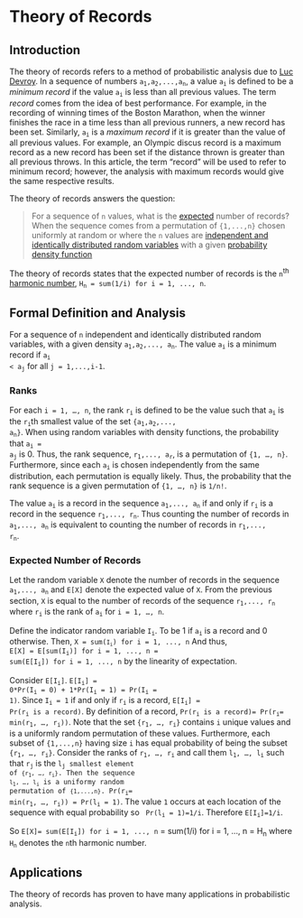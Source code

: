 # Theory of Records

## Introduction
The theory of records refers to a method of probabilistic analysis due to [Luc Devroy](https://en.wikipedia.org/wiki/Luc_Devroye). In a sequence of numbers <code>a<sub>1</sub>,a<sub>2</sub>,...,a<sub>n</sub></code>, a value <code>a<sub>i</sub></code> is defined to be a *minimum record* if the value <code>a<sub>i</sub></code> is less than all previous values. The term *record* comes from the idea of best performance. For example, in the recording of winning times of the Boston Marathon, when the winner finishes the race in a time less than all previous runners, a new record has been set. Similarly, <code>a<sub>i</sub></code> is a *maximum record* if it is greater than the value of all previous values. For example, an Olympic discus record is a maximum record as a new record has been set if the distance thrown is greater than all previous throws. In this article, the term “record” will be used to refer to minimum record; however, the analysis with maximum records would give the same respective results. 

The theory of records answers the question:
>  For a sequence of `n` values, what is the [expected](https://en.wikipedia.org/wiki/Expected_value) number of records?
When the sequence comes from a permutation of `{1,...,n}` chosen uniformly at random or where the `n` values are [independent and identically distributed random variables](https://en.wikipedia.org/wiki/Independent_and_identically_distributed_random_variables) with a given [probability density function](https://en.wikipedia.org/wiki/Probability_density_function)

The theory of records states that the expected number of records is the <code>n</code><sup>th</sup> [harmonic number](https://en.wikipedia.org/wiki/Harmonic_number), <code>H<sub>n</sub> = sum(1/i) for  i = 1, ..., n</code>. 

## Formal Definition and Analysis 
For a sequence of `n` independent and identically distributed random variables, with a given density <code>a<sub>1</sub>,a<sub>2</sub>,..., a<sub>n</sub></code>. The value <code>a<sub>i</sub></code> is a minimum record if <code>a<sub>i</sub> < a<sub>j</sub></code> for all <code>j = 1,...,i-1</code>. 

### Ranks 
For each `i = 1, …, n`, the rank <code>r<sub>i</sub></code> is defined to be the value such that <code>a<sub>i</sub></code> is the <code>r<sub>i</sub></code>th smallest value of the set <code>{a<sub>1</sub>,a<sub>2</sub>,..., a<sub>n</sub>}</code>. When using random variables with density functions, the probability that <code>a<sub>i</sub> = a<sub>j</sub></code> is 0. Thus, the  rank sequence, <code>r<sub>1</sub>,..., a<sub>r</sub></code>, is a permutation of `{1, …, n}`. Furthermore, since each <code>a<sub>i</sub></code> is chosen independently from the same distribution, each permutation is equally likely. Thus, the probability that the rank sequence is a given permutation of `{1, …, n}` is `1/n!`. 

The value <code>a<sub>i</sub></code> is a record in the sequence <code>a<sub>1</sub>,..., a<sub>n</sub></code> if and only if <code>r<sub>i</sub></code> is a record in the sequence <code>r<sub>1</sub>,..., r<sub>n</sub></code>. Thus counting the number of records in <code>a<sub>1</sub>,..., a<sub>n</sub></code> is equivalent to counting the number of records in <code>r<sub>1</sub>,..., r<sub>n</sub></code>.

### Expected Number of Records
Let the random variable `X` denote the number of records in the sequence <code>a<sub>1</sub>,..., a<sub>n</sub></code> and `E[X]` denote the expected value of `X`. From the previous section, `X` is equal to the number of records of the sequence <code>r<sub>1</sub>,..., r<sub>n</sub></code> where <code>r<sub>i</sub></code> is the rank of <code>a<sub>i</sub></code> for `i = 1, …, n`. 

Define the indicator random variable <code>I<sub>i</sub></code>. To be 1 if <code>a<sub>i</sub></code> is a record and 0 otherwise. Then,
<code>X = sum(<code>I<sub>i</sub></code>) for  i = 1, ..., n</code>
And thus, <br />
<code>E[X] = E[sum(I<sub>i</sub>)] for  i = 1, ..., n = sum(E[I<sub>i</sub>]) for  i = 1, ..., n</code> by the linearity of expectation. 

Consider <code>E[I<sub>i</sub>]</code>.
<code>E[I<sub>i</sub>] = 0\*Pr(I<sub>i</sub> = 0) + 1\*Pr(I<sub>i</sub> = 1) = Pr(I<sub>i</sub> = 1)</code>. 
Since <code>I<sub>i</sub> = 1</code> if and only if <code>r<sub>i</sub></code> is a record, 
<code>E[I<sub>i</sub>] = Pr(r<sub>i</sub> is a record)</code>. By definition of a record, 
<code>Pr(r<sub>i</sub> is a record)= Pr(r<sub>i</sub>= min(r<sub>1</sub>, …, r<sub>i</sub>))</code>. 
Note that the set <code>{r<sub>1</sub>, …, r<sub>i</sub>}</code> contains `i` unique values and is a uniformly random permutation of these values. Furthermore, each subset of `{1,...,n}` having size `i` has equal probability of being the subset <code>{r<sub>1</sub>, …, r<sub>i</sub>}</code>. Consider the ranks of <code>r<sub>1</sub>, …, r<sub>i</sub></code> and call them <code>l<sub>1</sub>, …, l<sub>i</sub></code> such that <code>r<sub>j</sub></code> is the <code>l<sub>j</sub> smallest element of <code>{r<sub>1</sub>, …, r<sub>i</sub>}</code>. Then the sequence <code>l<sub>1</sub>, …, l<sub>i</sub></code> is a uniformy random permutation of `{1,...,n}`. 
Pr(r<sub>i</sub>= min(r<sub>1</sub>, …, r<sub>i</sub>)) = Pr(l<sub>i</sub> = 1)</code>. The value `1` occurs at each location of the sequence with equal probability so <code> Pr(l<sub>i</sub> = 1)=1/i</code>. Therefore  <code>E[I<sub>i</sub>]=1/i</code>.

So <code>E[X]= sum(E[I<sub>i</sub>]) for  i = 1, ..., n</code> = sum(1/i) for  i = 1, ..., n = H<sub>n</sub></code> where <code>H<sub>n</sub></code> denotes the `n`th harmonic number. 

## Applications

The theory of records has proven to have many applications in probabilistic analysis. 

